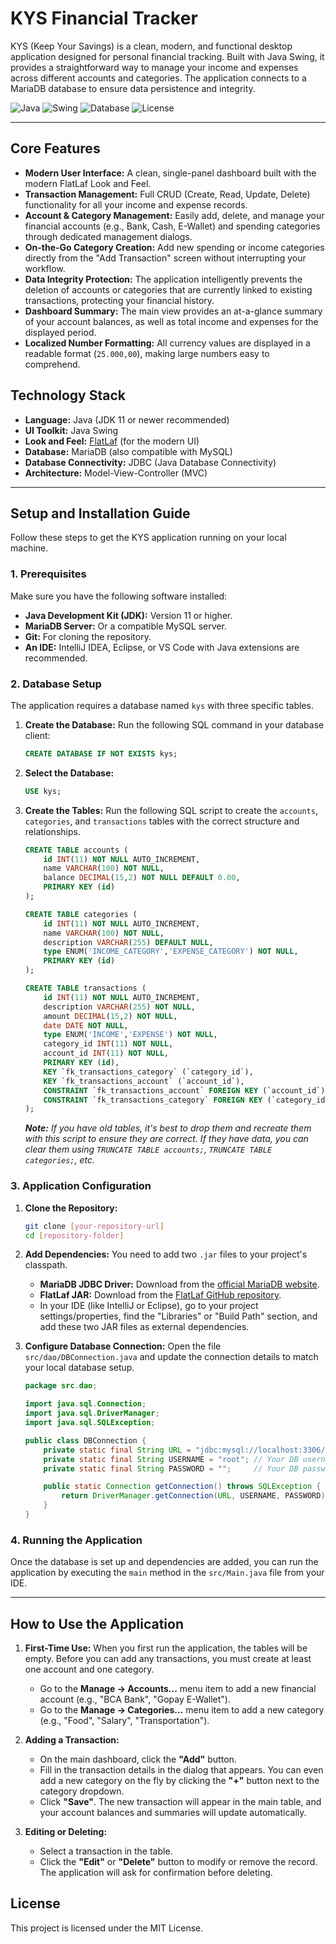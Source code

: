 # KYS Financial Tracker

KYS (Keep Your Savings) is a clean, modern, and functional desktop application designed for personal financial tracking. Built with Java Swing, it provides a straightforward way to manage your income and expenses across different accounts and categories. The application connects to a MariaDB database to ensure data persistence and integrity.

![Java](https://img.shields.io/badge/Java-11%2B-blue?logo=java&logoColor=white)
![Swing](https://img.shields.io/badge/UI-Java%20Swing-orange)
![Database](https://img.shields.io/badge/Database-MariaDB-blue?logo=mariadb&logoColor=white)
![License](https://img.shields.io/badge/License-MIT-green)

---

## Core Features

- **Modern User Interface:** A clean, single-panel dashboard built with the modern FlatLaf Look and Feel.
- **Transaction Management:** Full CRUD (Create, Read, Update, Delete) functionality for all your income and expense records.
- **Account & Category Management:** Easily add, delete, and manage your financial accounts (e.g., Bank, Cash, E-Wallet) and spending categories through dedicated management dialogs.
- **On-the-Go Category Creation:** Add new spending or income categories directly from the "Add Transaction" screen without interrupting your workflow.
- **Data Integrity Protection:** The application intelligently prevents the deletion of accounts or categories that are currently linked to existing transactions, protecting your financial history.
- **Dashboard Summary:** The main view provides an at-a-glance summary of your account balances, as well as total income and expenses for the displayed period.
- **Localized Number Formatting:** All currency values are displayed in a readable format (`25.000,00`), making large numbers easy to comprehend.

## Technology Stack

- **Language:** Java (JDK 11 or newer recommended)
- **UI Toolkit:** Java Swing
- **Look and Feel:** [FlatLaf](https://www.formdev.com/flatlaf/) (for the modern UI)
- **Database:** MariaDB (also compatible with MySQL)
- **Database Connectivity:** JDBC (Java Database Connectivity)
- **Architecture:** Model-View-Controller (MVC)

---

## Setup and Installation Guide

Follow these steps to get the KYS application running on your local machine.

### 1. Prerequisites

Make sure you have the following software installed:
- **Java Development Kit (JDK):** Version 11 or higher.
- **MariaDB Server:** Or a compatible MySQL server.
- **Git:** For cloning the repository.
- **An IDE:** IntelliJ IDEA, Eclipse, or VS Code with Java extensions are recommended.

### 2. Database Setup

The application requires a database named `kys` with three specific tables.

1.  **Create the Database:** Run the following SQL command in your database client:
    ```sql
    CREATE DATABASE IF NOT EXISTS kys;
    ```
2.  **Select the Database:**
    ```sql
    USE kys;
    ```
3.  **Create the Tables:** Run the following SQL script to create the `accounts`, `categories`, and `transactions` tables with the correct structure and relationships.
    ```sql
    CREATE TABLE accounts (
        id INT(11) NOT NULL AUTO_INCREMENT,
        name VARCHAR(100) NOT NULL,
        balance DECIMAL(15,2) NOT NULL DEFAULT 0.00,
        PRIMARY KEY (id)
    );

    CREATE TABLE categories (
        id INT(11) NOT NULL AUTO_INCREMENT,
        name VARCHAR(100) NOT NULL,
        description VARCHAR(255) DEFAULT NULL,
        type ENUM('INCOME_CATEGORY','EXPENSE_CATEGORY') NOT NULL,
        PRIMARY KEY (id)
    );

    CREATE TABLE transactions (
        id INT(11) NOT NULL AUTO_INCREMENT,
        description VARCHAR(255) NOT NULL,
        amount DECIMAL(15,2) NOT NULL,
        date DATE NOT NULL,
        type ENUM('INCOME','EXPENSE') NOT NULL,
        category_id INT(11) NOT NULL,
        account_id INT(11) NOT NULL,
        PRIMARY KEY (id),
        KEY `fk_transactions_category` (`category_id`),
        KEY `fk_transactions_account` (`account_id`),
        CONSTRAINT `fk_transactions_account` FOREIGN KEY (`account_id`) REFERENCES `accounts` (`id`) ON DELETE RESTRICT ON UPDATE CASCADE,
        CONSTRAINT `fk_transactions_category` FOREIGN KEY (`category_id`) REFERENCES `categories` (`id`) ON DELETE RESTRICT ON UPDATE CASCADE
    );
    ```
    _**Note:** If you have old tables, it's best to drop them and recreate them with this script to ensure they are correct. If they have data, you can clear them using `TRUNCATE TABLE accounts;`, `TRUNCATE TABLE categories;`, etc._

### 3. Application Configuration

1.  **Clone the Repository:**
    ```sh
    git clone [your-repository-url]
    cd [repository-folder]
    ```
2.  **Add Dependencies:** You need to add two `.jar` files to your project's classpath.
    - **MariaDB JDBC Driver:** Download from the [official MariaDB website](https://mariadb.com/downloads/connectors/connectors-data-access/java-connector/).
    - **FlatLaf JAR:** Download from the [FlatLaf GitHub repository](https://github.com/JFormDesigner/flatlaf/releases).
    - In your IDE (like IntelliJ or Eclipse), go to your project settings/properties, find the "Libraries" or "Build Path" section, and add these two JAR files as external dependencies.

3.  **Configure Database Connection:** Open the file `src/dao/DBConnection.java` and update the connection details to match your local database setup.
    ```java
    package src.dao;

    import java.sql.Connection;
    import java.sql.DriverManager;
    import java.sql.SQLException;

    public class DBConnection {
        private static final String URL = "jdbc:mysql://localhost:3306/kys";
        private static final String USERNAME = "root"; // Your DB username
        private static final String PASSWORD = "";     // Your DB password

        public static Connection getConnection() throws SQLException {
            return DriverManager.getConnection(URL, USERNAME, PASSWORD);
        }
    }
    ```

### 4. Running the Application

Once the database is set up and dependencies are added, you can run the application by executing the `main` method in the `src/Main.java` file from your IDE.

---

## How to Use the Application

1.  **First-Time Use:** When you first run the application, the tables will be empty. Before you can add any transactions, you must create at least one account and one category.
    - Go to the **Manage -> Accounts...** menu item to add a new financial account (e.g., "BCA Bank", "Gopay E-Wallet").
    - Go to the **Manage -> Categories...** menu item to add a new category (e.g., "Food", "Salary", "Transportation").

2.  **Adding a Transaction:**
    - On the main dashboard, click the **"Add"** button.
    - Fill in the transaction details in the dialog that appears. You can even add a new category on the fly by clicking the **"+"** button next to the category dropdown.
    - Click **"Save"**. The new transaction will appear in the main table, and your account balances and summaries will update automatically.

3.  **Editing or Deleting:**
    - Select a transaction in the table.
    - Click the **"Edit"** or **"Delete"** button to modify or remove the record. The application will ask for confirmation before deleting.

## License

This project is licensed under the MIT License.